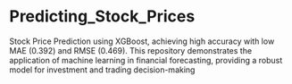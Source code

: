 # Predicting_Stock_Prices
Stock Price Prediction using XGBoost, achieving high accuracy with low MAE (0.392) and RMSE (0.469). This repository demonstrates the application of machine learning in financial forecasting, providing a robust model for investment and trading decision-making
